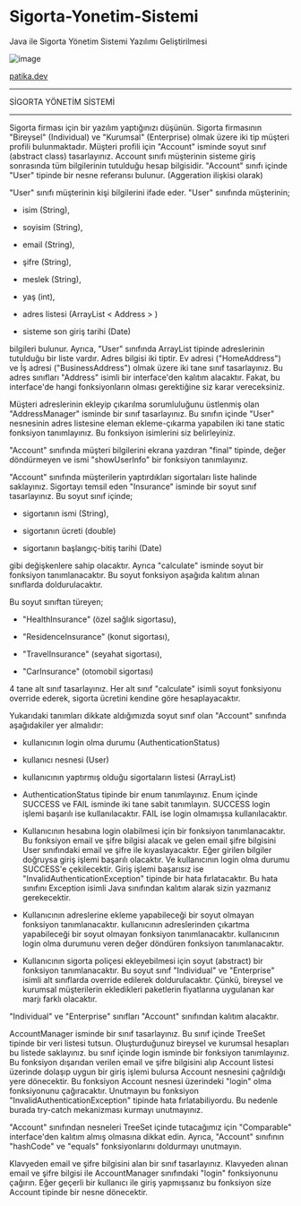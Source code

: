 # Sigorta-Yonetim-Sistemi
Java ile Sigorta Yönetim Sistemi Yazılımı Geliştirilmesi

![image](https://github.com/aliylmztr/SQL-All_Projects/assets/123991935/cd85cd84-da7f-4768-a998-29e1530592ee)

<a href="https://www.patika.dev/tr">patika.dev </a>

----------------------------------------------

SİGORTA YÖNETİM SİSTEMİ

----------------------------------------------

Sigorta firması için bir yazılım yaptığınızı düşünün. Sigorta firmasının "Bireysel" (Individual) ve "Kurumsal" (Enterprise) olmak üzere iki tip müşteri profili bulunmaktadır. Müşteri profili için "Account" isminde soyut sınıf (abstract class) tasarlayınız. Account sınıfı müşterinin sisteme giriş sonrasında tüm bilgilerinin tutulduğu hesap bilgisidir. "Account" sınıfı içinde "User" tipinde bir nesne referansı bulunur. (Aggeration ilişkisi olarak)

"User" sınıfı müşterinin kişi bilgilerini ifade eder. "User" sınıfında müşterinin;

- isim (String),

- soyisim (String),

- email (String),

- şifre (String),

- meslek (String),

- yaş (int),

- adres listesi (ArrayList < Address > ) 

- sisteme son giriş tarihi (Date)

bilgileri bulunur. Ayrıca, "User" sınıfında ArrayList tipinde adreslerinin tutulduğu bir liste vardır. Adres bilgisi iki tiptir. Ev adresi ("HomeAddress") ve İş adresi ("BusinessAddress") olmak üzere iki tane sınıf tasarlayınız. Bu adres sınıfları "Address" isimli bir interface'den kalıtım alacaktır. Fakat, bu interface'de hangi fonksiyonların olması gerektiğine siz karar vereceksiniz.

Müşteri adreslerinin ekleyip çıkarılma sorumluluğunu üstlenmiş olan "AddressManager" isminde bir sınıf tasarlayınız. Bu sınıfın içinde "User" nesnesinin adres listesine eleman ekleme-çıkarma yapabilen iki tane static fonksiyon tanımlayınız. Bu fonksiyon isimlerini siz belirleyiniz.

"Account" sınıfında müşteri bilgilerini ekrana yazdıran "final" tipinde, değer döndürmeyen ve ismi "showUserInfo" bir fonksiyon tanımlayınız.

"Account" sınıfında müşterilerin yaptırdıkları sigortaları liste halinde saklayınız. Sigortayı temsil eden "Insurance" isminde bir soyut sınıf tasarlayınız. Bu soyut sınıf içinde;

- sigortanın ismi (String),

- sigortanın ücreti (double)

- sigortanın başlangıç-bitiş tarihi (Date)

gibi değişkenlere sahip olacaktır. Ayrıca "calculate" isminde soyut bir fonksiyon tanımlanacaktır. Bu soyut fonksiyon aşağıda kalıtım alınan sınıflarda doldurulacaktır.

Bu soyut sınıftan türeyen;

- "HealthInsurance" (özel sağlık sigortasu),

- "ResidenceInsurance" (konut sigortası),

- "TravelInsurance" (seyahat sigortası),

- "CarInsurance" (otomobil sigortası)

4 tane alt sınıf tasarlayınız. Her alt sınıf "calculate" isimli soyut fonksiyonu override ederek, sigorta ücretini kendine göre hesaplayacaktır.

Yukarıdaki tanımları dikkate aldığımızda soyut sınıf olan "Account" sınıfında aşağıdakiler yer almalıdır:

- kullanıcının login olma durumu (AuthenticationStatus)

- kullanıcı nesnesi (User)

- kullanıcının yaptırmış olduğu sigortaların listesi (ArrayList)

- AuthenticationStatus tipinde bir enum tanımlayınız. Enum içinde SUCCESS ve FAIL isminde iki tane sabit tanımlayın. SUCCESS login işlemi başarılı ise kullanılacaktır. FAIL ise login olmamışsa kullanılacaktır.

- Kullanıcının hesabına login olabilmesi için bir fonksiyon tanımlanacaktır. Bu fonksiyon email ve şifre bilgisi alacak ve gelen email şifre bilgisini User sınıfındaki email ve şifre ile kıyaslayacaktır. Eğer girilen bilgiler doğruysa giriş işlemi başarılı olacaktır. Ve kullanıcının login olma durumu SUCCESS'e çekilecektir. Giriş işlemi başarısız ise "InvalidAuthenticationException" tipinde bir hata fırlatacaktır. Bu hata sınıfını Exception isimli Java sınıfından kalıtım alarak sizin yazmanız gerekecektir.

- Kullanıcının adreslerine ekleme yapabileceği bir soyut olmayan fonksiyon tanımlanacaktır. kullanıcının adreslerinden çıkartma yapabileceği bir soyut olmayan fonksiyon tanımlanacaktır. kullanıcının login olma durumunu veren değer döndüren fonksiyon tanımlanacaktır.

- Kullanıcının sigorta poliçesi ekleyebilmesi için soyut (abstract) bir fonksiyon tanımlanacaktır. Bu soyut sınıf "Individual" ve "Enterprise" isimli alt sınıflarda override edilerek doldurulacaktır. Çünkü, bireysel ve kurumsal müşterilerin ekledikleri paketlerin fiyatlarına uygulanan kar marjı farklı olacaktır.

"Individual" ve "Enterprise" sınıfları "Account" sınıfından kalıtım alacaktır.

AccountManager isminde bir sınıf tasarlayınız. Bu sınıf içinde TreeSet tipinde bir veri listesi tutsun. Oluşturduğunuz bireysel ve kurumsal hesapları bu listede saklayınız. bu sınıf içinde login isminde bir fonksiyon tanımlayınız. Bu fonksiyon dışarıdan verilen email ve şifre bilgisini alıp Account listesi üzerinde dolaşıp uygun bir giriş işlemi bulursa Account nesnesini çağrıldığı yere dönecektir. Bu fonksiyon Account nesnesi üzerindeki "login" olma fonksiyonunu çağıracaktır. Unutmayın bu fonksiyon "InvalidAuthenticationException" tipinde hata fırlatabiliyordu. Bu nedenle burada try-catch mekanizması kurmayı unutmayınız.

"Account" sınıfından nesneleri TreeSet içinde tutacağımız için "Comparable" interface'den kalıtım almış olmasına dikkat edin. Ayrıca, "Account" sınıfının "hashCode" ve "equals" fonksiyonlarını doldurmayı unutmayın.

Klavyeden email ve şifre bilgisini alan bir sınıf tasarlayınız. Klavyeden alınan email ve şifre bilgisi ile AccountManager sınıfındaki "login" fonksiyonunu çağırın. Eğer geçerli bir kullanıcı ile giriş yapmışsanız bu fonksiyon size Account tipinde bir nesne dönecektir.
